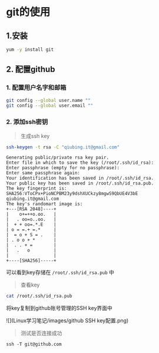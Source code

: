# git的使用

## 1.安装

```bash
yum -y install git
```

## 2. 配置github

### 1. 配置用户名字和邮箱

```bash
git config --global user.name ""
git config --global user.email ""
```

### 2. 添加ssh密钥

>生成ssh key

```bash
ssh-keygen -t rsa -C "qiubing.it@gmail.com"
```

```
Generating public/private rsa key pair.
Enter file in which to save the key (/root/.ssh/id_rsa): 
Enter passphrase (empty for no passphrase): 
Enter same passphrase again: 
Your identification has been saved in /root/.ssh/id_rsa.
Your public key has been saved in /root/.ssh/id_rsa.pub.
The key fingerprint is:
SHA256:VToCPx+PioNCPBM23y9dshXUCkzy8mgwS9QbUE4V3bE qiubing.it@gmail.com
The key's randomart image is:
+---[RSA 2048]----+
|    o+=++o.oo.   |
|   . oo=o..oo.   |
|  + + oo=.*.E    |
| o = =.+ =.*     |
|  = o + S = .    |
| . o o + *       |
|  . . + =        |
|   .   o         |
|                 |
+----[SHA256]-----+

```

可以看到key存储在 `/root/.ssh/id_rsa.pub` 中

>查看key

```bash
cat /root/.ssh/id_rsa.pub
```

将key复制到github账号管理的SSH key界面中

![](Linux学习笔记/images/github SSH key配置.png)

>测试是否连接成功

```
ssh -T git@github.com
```

